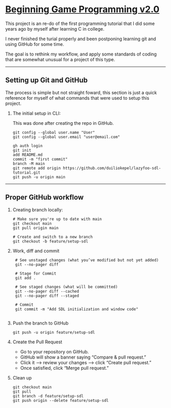 # [Beginning Game Programming v2.0](https://lazyfoo.net/tutorials/SDL/)

This project is an re-do of the first programming tutorial that I did some years ago by myself after learning C in college.  
  
I never finished the turial properly and been postponing learning git and using GitHub for some time.

The goal is to rethink my workflow, and apply some standards of coding that are somewhat unusual for a project of this type.

---

## Setting up Git and  GitHub

The process is simple but not straight foward, this section is just a quick reference for myself of what commands that were used to setup this project.

1. The initial setup in CLI:
    
    This was done after creating the repo in GitHub.
    ```
    git config --global user.name "User"
    git config --global user.email "user@email.com"
    
    gh auth login
    git init
    add README.md
    commit -m "first commit"
    branch -M main
    git remote add origin https://github.com/duiliokepel/lazyfoo-sdl-tutorial.git
    git push -u origin main
    ```

---

## Proper GitHub workflow
   
1. Creating branch locally:
 
    ```
    # Make sure you're up to date with main
    git checkout main
    git pull origin main
    
    # Create and switch to a new branch
    git checkout -b feature/setup-sdl
    ```

2. Work, diff and commit
   ```
    # See unstaged changes (what you’ve modified but not yet added)
    git --no-pager diff
   
    # Stage for Commit
    git add .
    
    # See staged changes (what will be committed)
    git --no-pager diff --cached
    git --no-pager diff --staged
    
    # Commit
    git commit -m "Add SDL initialization and window code"
 
   ```


3. Push the branch to GitHub
    ```
    git push -u origin feature/setup-sdl
    ```

4. Create the Pull Request

    - Go to your repository on GitHub.
    - GitHub will show a banner saying “Compare & pull request.”
    - Click it --> review your changes --> click “Create pull request.”
    - Once satisfied, click “Merge pull request.”

5. Clean up
    ```
    git checkout main
    git pull
    git branch -d feature/setup-sdl
    git push origin --delete feature/setup-sdl
    ```
